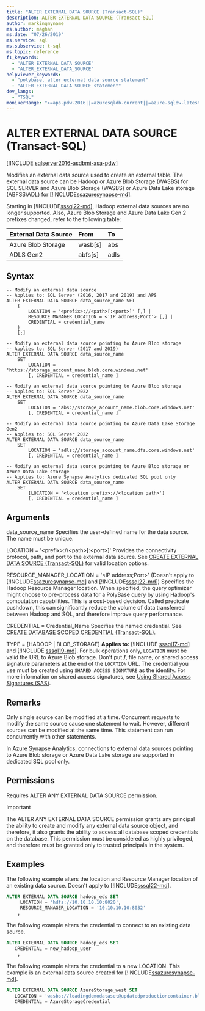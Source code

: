```yaml
---
title: "ALTER EXTERNAL DATA SOURCE (Transact-SQL)"
description: ALTER EXTERNAL DATA SOURCE (Transact-SQL)
author: markingmyname
ms.author: maghan
ms.date: "07/26/2019"
ms.service: sql
ms.subservice: t-sql
ms.topic: reference
f1_keywords:
  - "ALTER EXTERNAL DATA SOURCE"
  - "ALTER_EXTERNAL_DATA_SOURCE"
helpviewer_keywords:
  - "polybase, alter external data source statement"
  - "ALTER EXTERNAL DATA SOURCE statement"
dev_langs:
  - "TSQL"
monikerRange: ">=aps-pdw-2016||=azuresqldb-current||=azure-sqldw-latest||>=sql-server-2016||>=sql-server-linux-2017||=azuresqldb-mi-current"
---
```

# ALTER EXTERNAL DATA SOURCE (Transact-SQL)
[!INCLUDE [sqlserver2016-asdbmi-asa-pdw](../../includes/applies-to-version/sqlserver2016-asdbmi-asa-pdw.md)]

  Modifies an external data source used to create an external table. The external data source can be Hadoop or Azure Blob Storage (WASBS) for SQL SERVER and Azure Blob Storage (WASBS) or Azure Data Lake storage (ABFSS/ADL) for [!INCLUDE[ssazuresynapse-md](../../includes/ssazuresynapse-md.md)].
 
 Starting in [!INCLUDE[sssql22-md](../../includes/sssql22-md.md)], Hadoop external data sources are no longer supported. Also, Azure Blob Storage and Azure Data Lake Gen 2 prefixes changed, refer to the following table:

| External Data Source | From | To |
|:--|:--|:--|
| Azure Blob Storage | wasb[s] | abs |
| ADLS Gen2 | abfs[s] | adls |

## Syntax  

```syntaxsql
-- Modify an external data source
-- Applies to: SQL Server (2016, 2017 and 2019) and APS
ALTER EXTERNAL DATA SOURCE data_source_name SET
    {   
        LOCATION = '<prefix>://<path>[:<port>]' [,] |
        RESOURCE_MANAGER_LOCATION = <'IP address;Port'> [,] |
        CREDENTIAL = credential_name
    }  
    [;]  

-- Modify an external data source pointing to Azure Blob storage
-- Applies to: SQL Server (2017 and 2019)
ALTER EXTERNAL DATA SOURCE data_source_name
    SET
        LOCATION = 'https://storage_account_name.blob.core.windows.net'
        [, CREDENTIAL = credential_name ] 

-- Modify an external data source pointing to Azure Blob storage
-- Applies to: SQL Server 2022
ALTER EXTERNAL DATA SOURCE data_source_name
    SET
        LOCATION = 'abs://storage_account_name.blob.core.windows.net'
        [, CREDENTIAL = credential_name ] 

-- Modify an external data source pointing to Azure Data Lake Storage Gen2
-- Applies to: SQL Server 2022
ALTER EXTERNAL DATA SOURCE data_source_name
    SET
        LOCATION = 'adls://storage_account_name.dfs.core.windows.net'
        [, CREDENTIAL = credential_name ] 

-- Modify an external data source pointing to Azure Blob storage or Azure Data Lake storage
-- Applies to: Azure Synapse Analytics dedicated SQL pool only
ALTER EXTERNAL DATA SOURCE data_source_name
    SET
        [LOCATION = '<location prefix>://<location path>']
        [, CREDENTIAL = credential_name ] 
```

## Arguments
 data_source_name
 Specifies the user-defined name for the data source. The name must be unique.

 LOCATION = '\<prefix\>://\<path\>[:\<port\>]'
 Provides the connectivity protocol, path, and port to the external data source. See [CREATE EXTERNAL DATA SOURCE &#40;Transact-SQL&#41;](create-external-data-source-transact-sql.md#location--prefixpathport) for valid location options.

 RESOURCE_MANAGER_LOCATION = '\<IP address;Port>' (Doesn't apply to [!INCLUDE[ssazuresynapse-md](../../includes/ssazuresynapse-md.md)] and [!INCLUDE[sssql22-md](../../includes/sssql22-md.md)])
 Specifies the Hadoop Resource Manager location. When specified, the query optimizer might choose to pre-process data for a PolyBase query by using Hadoop's computation capabilities. This is a cost-based decision. Called predicate pushdown, this can significantly reduce the volume of data transferred between Hadoop and SQL, and therefore improve query performance.

  CREDENTIAL = Credential_Name
 Specifies the named credential. See  [CREATE DATABASE SCOPED CREDENTIAL &#40;Transact-SQL&#41;](../../t-sql/statements/create-database-scoped-credential-transact-sql.md).

 TYPE = [HADOOP | BLOB_STORAGE]
 **Applies to:** [!INCLUDE [sssql17-md](../../includes/sssql17-md.md)] and [!INCLUDE [sssql19-md](../../includes/sssql19-md.md)].
 For bulk operations only, `LOCATION` must be valid the URL to Azure Blob storage. Don't put **/**, file name, or shared access signature parameters at the end of the `LOCATION` URL.
 The credential you use must be created using `SHARED ACCESS SIGNATURE` as the identity. For more information on shared access signatures, see [Using Shared Access Signatures (SAS)](/azure/storage/storage-dotnet-shared-access-signature-part-1).

## Remarks
 Only single source can be modified at a time. Concurrent requests to modify the same source cause one statement to wait. However, different sources can be modified at the same time. This statement can run concurrently with other statements.
 
 In Azure Synapse Analytics, connections to external data sources pointing to Azure Blob storage or Azure Data Lake storage are supported in dedicated SQL pool only.

## Permissions  
 Requires ALTER ANY EXTERNAL DATA SOURCE permission.
 > [!IMPORTANT]  
 > The ALTER ANY EXTERNAL DATA SOURCE  permission grants any principal the ability to create and modify any external data source object, and therefore, it also grants the ability to access all database scoped credentials on the database. This permission must be considered as highly privileged, and therefore must be granted only to trusted principals in the system.


## Examples  
 The following example alters the location and Resource Manager location of an existing data source.
Doesn't apply to [!INCLUDE[sssql22-md](../../includes/sssql22-md.md)].

```sql  
ALTER EXTERNAL DATA SOURCE hadoop_eds SET
     LOCATION = 'hdfs://10.10.10.10:8020',
     RESOURCE_MANAGER_LOCATION = '10.10.10.10:8032'
    ;
```

 The following example alters the credential to connect to an existing data source.

```sql 
ALTER EXTERNAL DATA SOURCE hadoop_eds SET
   CREDENTIAL = new_hadoop_user
    ;
```
 The following example alters the credential to a new LOCATION. This example is an external data source created for [!INCLUDE[ssazuresynapse-md](../../includes/ssazuresynapse-md.md)]. 

```sql  
ALTER EXTERNAL DATA SOURCE AzureStorage_west SET
   LOCATION = 'wasbs://loadingdemodataset@updatedproductioncontainer.blob.core.windows.net',
   CREDENTIAL = AzureStorageCredential
```
